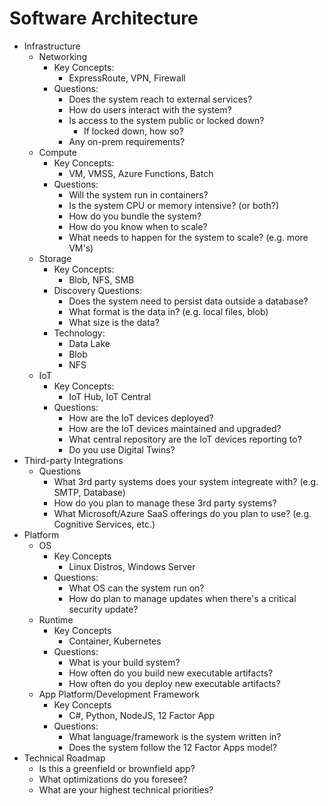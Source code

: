 # Software Architecture

* Infrastructure
    * Networking
        * Key Concepts:
            * ExpressRoute, VPN, Firewall
        * Questions:
            * Does the system reach to external services?
            * How do users interact with the system?
            * Is access to the system public or locked down?
                * If locked down, how so?
            * Any on-prem requirements?
    * Compute
        * Key Concepts:
            * VM, VMSS, Azure Functions, Batch
        * Questions:
            * Will the system run in containers?
            * Is the system CPU or memory intensive? (or both?)
            * How do you bundle the system?
            * How do you know when to scale?
            * What needs to happen for the system to scale? (e.g. more VM's)
    * Storage
        * Key Concepts:
            * Blob, NFS, SMB
        * Discovery Questions:
            * Does the system need to persist data outside a database?
            * What format is the data in?  (e.g. local files, blob)
            * What size is the data?
        * Technology: 
            * Data Lake
            * Blob
            * NFS
    * IoT
        * Key Concepts:
            * IoT Hub, IoT Central
        * Questions:
            * How are the IoT devices deployed?
            * How are the IoT devices maintained and upgraded?
            * What central repository are the IoT devices reporting to?
            * Do you use Digital Twins?
* Third-party Integrations
    * Questions
        * What 3rd party systems does your system integreate with? (e.g. SMTP, Database)
        * How do you plan to manage these 3rd party systems?
        * What Microsoft/Azure SaaS offerings do you plan to use? (e.g. Cognitive Services, etc.) 
* Platform
    * OS
        * Key Concepts
            * Linux Distros, Windows Server
        * Questions:
            * What OS can the system run on?
            * How do plan to manage updates when there's a critical security update?
    * Runtime
        * Key Concepts
            * Container, Kubernetes
        * Questions:
            * What is your build system?
            * How often do you build new executable artifacts?
            * How often do you deploy new executable artifacts?
    * App Platform/Development Framework
        * Key Concepts
            * C#, Python, NodeJS, 12 Factor App
        * Questions:
            * What language/framework is the system written in?
            * Does the system follow the 12 Factor Apps model?
* Technical Roadmap
    * Is this a greenfield or brownfield app?
    * What optimizations do you foresee?
    * What are your highest technical priorities?
